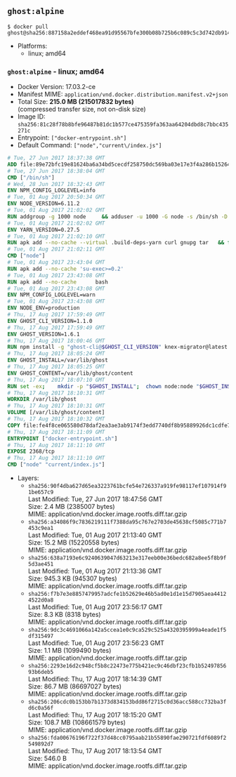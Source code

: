 ## `ghost:alpine`

```console
$ docker pull ghost@sha256:887158a2eddef468ea91d95567bfe300b08b725b6c089c5c3d742db914bb5bf9
```

-	Platforms:
	-	linux; amd64

### `ghost:alpine` - linux; amd64

-	Docker Version: 17.03.2-ce
-	Manifest MIME: `application/vnd.docker.distribution.manifest.v2+json`
-	Total Size: **215.0 MB (215017832 bytes)**  
	(compressed transfer size, not on-disk size)
-	Image ID: `sha256:81c28f78b8bfe96487b81dc1b577ce475359fa363aa64204dbd8c7bbc435271c`
-	Entrypoint: `["docker-entrypoint.sh"]`
-	Default Command: `["node","current\/index.js"]`

```dockerfile
# Tue, 27 Jun 2017 18:37:38 GMT
ADD file:89e72bfc19e81624ba6a34bd5cecdf258750dc569ba03e17e3f4a286b1526461 in / 
# Tue, 27 Jun 2017 18:38:04 GMT
CMD ["/bin/sh"]
# Wed, 28 Jun 2017 18:32:43 GMT
ENV NPM_CONFIG_LOGLEVEL=info
# Tue, 01 Aug 2017 20:50:34 GMT
ENV NODE_VERSION=6.11.2
# Tue, 01 Aug 2017 21:02:02 GMT
RUN addgroup -g 1000 node     && adduser -u 1000 -G node -s /bin/sh -D node     && apk add --no-cache         libstdc++     && apk add --no-cache --virtual .build-deps         binutils-gold         curl         g++         gcc         gnupg         libgcc         linux-headers         make         python   && for key in     9554F04D7259F04124DE6B476D5A82AC7E37093B     94AE36675C464D64BAFA68DD7434390BDBE9B9C5     FD3A5288F042B6850C66B31F09FE44734EB7990E     71DCFD284A79C3B38668286BC97EC7A07EDE3FC1     DD8F2338BAE7501E3DD5AC78C273792F7D83545D     B9AE9905FFD7803F25714661B63B535A4C206CA9     C4F0DFFF4E8C1A8236409D08E73BC641CC11F4C8     56730D5401028683275BD23C23EFEFE93C4CFFFE   ; do     gpg --keyserver pgp.mit.edu --recv-keys "$key" ||     gpg --keyserver keyserver.pgp.com --recv-keys "$key" ||     gpg --keyserver ha.pool.sks-keyservers.net --recv-keys "$key" ;   done     && curl -SLO "https://nodejs.org/dist/v$NODE_VERSION/node-v$NODE_VERSION.tar.xz"     && curl -SLO --compressed "https://nodejs.org/dist/v$NODE_VERSION/SHASUMS256.txt.asc"     && gpg --batch --decrypt --output SHASUMS256.txt SHASUMS256.txt.asc     && grep " node-v$NODE_VERSION.tar.xz\$" SHASUMS256.txt | sha256sum -c -     && tar -xf "node-v$NODE_VERSION.tar.xz"     && cd "node-v$NODE_VERSION"     && ./configure     && make -j$(getconf _NPROCESSORS_ONLN)     && make install     && apk del .build-deps     && cd ..     && rm -Rf "node-v$NODE_VERSION"     && rm "node-v$NODE_VERSION.tar.xz" SHASUMS256.txt.asc SHASUMS256.txt
# Tue, 01 Aug 2017 21:02:02 GMT
ENV YARN_VERSION=0.27.5
# Tue, 01 Aug 2017 21:02:10 GMT
RUN apk add --no-cache --virtual .build-deps-yarn curl gnupg tar   && for key in     6A010C5166006599AA17F08146C2130DFD2497F5   ; do     gpg --keyserver pgp.mit.edu --recv-keys "$key" ||     gpg --keyserver keyserver.pgp.com --recv-keys "$key" ||     gpg --keyserver ha.pool.sks-keyservers.net --recv-keys "$key" ;   done   && curl -fSLO --compressed "https://yarnpkg.com/downloads/$YARN_VERSION/yarn-v$YARN_VERSION.tar.gz"   && curl -fSLO --compressed "https://yarnpkg.com/downloads/$YARN_VERSION/yarn-v$YARN_VERSION.tar.gz.asc"   && gpg --batch --verify yarn-v$YARN_VERSION.tar.gz.asc yarn-v$YARN_VERSION.tar.gz   && mkdir -p /opt/yarn   && tar -xzf yarn-v$YARN_VERSION.tar.gz -C /opt/yarn --strip-components=1   && ln -s /opt/yarn/bin/yarn /usr/local/bin/yarn   && ln -s /opt/yarn/bin/yarn /usr/local/bin/yarnpkg   && rm yarn-v$YARN_VERSION.tar.gz.asc yarn-v$YARN_VERSION.tar.gz   && apk del .build-deps-yarn
# Tue, 01 Aug 2017 21:02:11 GMT
CMD ["node"]
# Tue, 01 Aug 2017 23:43:04 GMT
RUN apk add --no-cache 'su-exec>=0.2'
# Tue, 01 Aug 2017 23:43:08 GMT
RUN apk add --no-cache 		bash
# Tue, 01 Aug 2017 23:43:08 GMT
ENV NPM_CONFIG_LOGLEVEL=warn
# Tue, 01 Aug 2017 23:43:08 GMT
ENV NODE_ENV=production
# Thu, 17 Aug 2017 17:59:49 GMT
ENV GHOST_CLI_VERSION=1.1.0
# Thu, 17 Aug 2017 17:59:49 GMT
ENV GHOST_VERSION=1.6.1
# Thu, 17 Aug 2017 18:00:46 GMT
RUN npm install -g "ghost-cli@$GHOST_CLI_VERSION" knex-migrator@latest
# Thu, 17 Aug 2017 18:05:24 GMT
ENV GHOST_INSTALL=/var/lib/ghost
# Thu, 17 Aug 2017 18:05:25 GMT
ENV GHOST_CONTENT=/var/lib/ghost/content
# Thu, 17 Aug 2017 18:07:10 GMT
RUN set -ex; 	mkdir -p "$GHOST_INSTALL"; 	chown node:node "$GHOST_INSTALL"; 		su-exec node ghost install "$GHOST_VERSION" --db sqlite3 --no-prompt --no-stack --no-setup --dir "$GHOST_INSTALL"; 		cd "$GHOST_INSTALL"; 	su-exec node ghost config --ip 0.0.0.0 --port 2368 --no-prompt --db sqlite3 --url http://localhost:2368 --dbpath "$GHOST_CONTENT/data/ghost.db"; 	su-exec node ghost config paths.contentPath "$GHOST_CONTENT"; 		mv "$GHOST_CONTENT" "$GHOST_INSTALL/content.orig"; 	mkdir -p "$GHOST_CONTENT"; 	chown node:node "$GHOST_CONTENT"
# Thu, 17 Aug 2017 18:10:31 GMT
WORKDIR /var/lib/ghost
# Thu, 17 Aug 2017 18:10:31 GMT
VOLUME [/var/lib/ghost/content]
# Thu, 17 Aug 2017 18:10:32 GMT
COPY file:fe4f8ce065580d78daf2ea3ae3ab9174f3edd7740df8b95889926dc1cdfe77b0 in /usr/local/bin 
# Thu, 17 Aug 2017 18:11:09 GMT
ENTRYPOINT ["docker-entrypoint.sh"]
# Thu, 17 Aug 2017 18:11:10 GMT
EXPOSE 2368/tcp
# Thu, 17 Aug 2017 18:11:10 GMT
CMD ["node" "current/index.js"]
```

-	Layers:
	-	`sha256:90f4dba627d65ea3223761bcfe54e726337a919fe98117ef107914f91be657c9`  
		Last Modified: Tue, 27 Jun 2017 18:47:56 GMT  
		Size: 2.4 MB (2385007 bytes)  
		MIME: application/vnd.docker.image.rootfs.diff.tar.gzip
	-	`sha256:a34086f9c7836219111f7388da95c767e2703de45638cf5085c771b7453c9ea1`  
		Last Modified: Tue, 01 Aug 2017 21:13:40 GMT  
		Size: 15.2 MB (15220558 bytes)  
		MIME: application/vnd.docker.image.rootfs.diff.tar.gzip
	-	`sha256:638a7193e6c9240639047d63213e317eeb00e36bedc682a8ee5f8b9f5d3ae451`  
		Last Modified: Tue, 01 Aug 2017 21:13:36 GMT  
		Size: 945.3 KB (945307 bytes)  
		MIME: application/vnd.docker.image.rootfs.diff.tar.gzip
	-	`sha256:f7b7e3e8857479957adcfe1b52629e46b5ad0e1d1e15d7905aea44124522d0a8`  
		Last Modified: Tue, 01 Aug 2017 23:56:17 GMT  
		Size: 8.3 KB (8318 bytes)  
		MIME: application/vnd.docker.image.rootfs.diff.tar.gzip
	-	`sha256:9dc3c4691066a142a5ccea1e0c9ca529c525a4320395999a4eade1f5df315497`  
		Last Modified: Tue, 01 Aug 2017 23:56:23 GMT  
		Size: 1.1 MB (1099490 bytes)  
		MIME: application/vnd.docker.image.rootfs.diff.tar.gzip
	-	`sha256:2293e16d2c948cf5b8c22473e775b421ec9c46dbf23cfb1b5249785693b6deb5`  
		Last Modified: Thu, 17 Aug 2017 18:14:39 GMT  
		Size: 86.7 MB (86697027 bytes)  
		MIME: application/vnd.docker.image.rootfs.diff.tar.gzip
	-	`sha256:206cdc0b153bb7b1373d834153bdd86f2715c0d36acc588cc732ba3fd6c0a56f`  
		Last Modified: Thu, 17 Aug 2017 18:15:20 GMT  
		Size: 108.7 MB (108661579 bytes)  
		MIME: application/vnd.docker.image.rootfs.diff.tar.gzip
	-	`sha256:fda00676196f722f37d48cc0795aab21b55890fae290721fdf6089f2549892d7`  
		Last Modified: Thu, 17 Aug 2017 18:13:54 GMT  
		Size: 546.0 B  
		MIME: application/vnd.docker.image.rootfs.diff.tar.gzip
